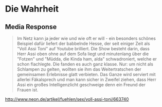 # Die Wahrheit

## Media Response

> Im Netz kann ja jeder wie und wie oft er will - ein besonders schönes Beispiel dafür liefert der babbelnde Hesse, der seit einiger Zeit als "Voll Assi Toni" auf Youtube brilliert. Die Show besteht darin, dass Herr Assi oben ohne auf dem Sofa liegt und minutenlang über die "Fotzen" und "Müdda, die Kinda ham, alda" schwadroniert, welche er schon flachlegte. Die fanden es auch ganz klasse. Nur: um nicht als Schlampen zu gelten, wollten sie ihm das Weitertratschen der gemeinsamen Erlebnisse glatt verbieten.
Das Ganze wird serviert mit allerlei Fäkalsprech und man kann sicher in Zweifel ziehen, dass Herr Assi ein großes Intelligenzlicht geschweige denn ein Freund der Frauen ist. 

http://www.neon.de/artikel/fuehlen/sex/voll-assi-toni/663740
